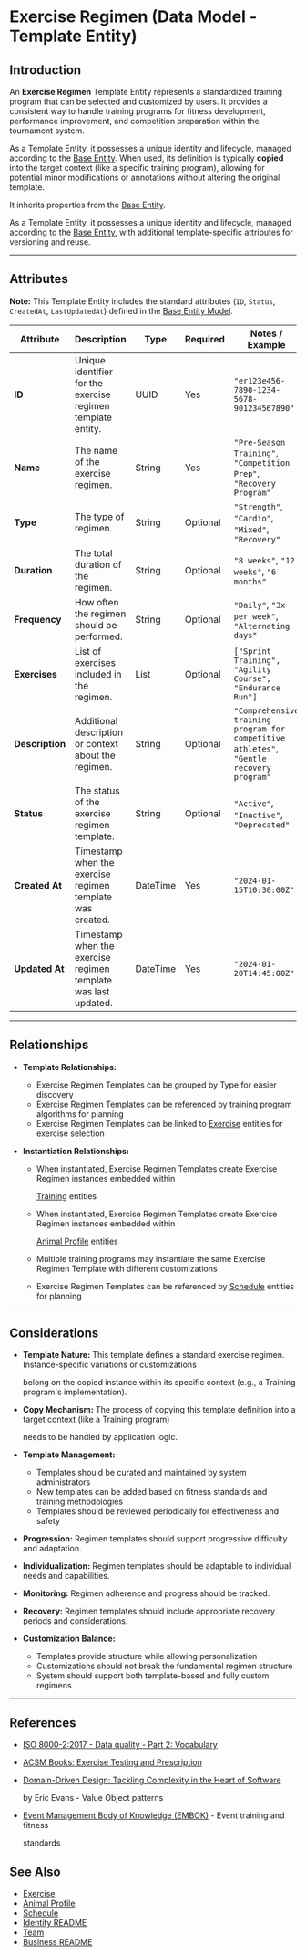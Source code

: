 # **Exercise Regimen** (Data Model - Template Entity)

## **Introduction**

An **Exercise Regimen** Template Entity represents a standardized training program that can be selected and customized
by users. It provides a consistent way to handle training programs for fitness development, performance improvement,
and competition preparation within the tournament system.

As a Template Entity, it possesses a unique identity and lifecycle, managed according to the
[Base Entity](../../foundation/base_entity.md). When used, its definition is typically **copied** into the target
context (like a specific training program), allowing for potential minor modifications or annotations without altering the
original template.

It inherits properties from the [Base Entity](../../foundation/base_entity.md).

As a Template Entity, it possesses a unique identity and lifecycle, managed according to the [Base Entity](../../foundation/base_entity.md), with additional template-specific attributes for versioning and reuse.

---

## **Attributes**

**Note:** This Template Entity includes the standard attributes (`ID`, `Status`, `CreatedAt`, `LastUpdatedAt`) defined in the [Base Entity Model](../../foundation/base_entity.md).

| Attribute       | Description                                          | Type     | Required | Notes / Example                                                                          |
| --------------- | ---------------------------------------------------- | -------- | -------- | ---------------------------------------------------------------------------------------- |
| **ID**          | Unique identifier for the exercise regimen template entity. | UUID     | Yes      | `"er123e456-7890-1234-5678-901234567890"`                                               |
| **Name**        | The name of the exercise regimen.                    | String   | Yes      | `"Pre-Season Training"`, `"Competition Prep"`, `"Recovery Program"`                      |
| **Type**        | The type of regimen.                                 | String   | Optional | `"Strength"`, `"Cardio"`, `"Mixed"`, `"Recovery"`                                        |
| **Duration**    | The total duration of the regimen.                   | String   | Optional | `"8 weeks"`, `"12 weeks"`, `"6 months"`                                                  |
| **Frequency**   | How often the regimen should be performed.           | String   | Optional | `"Daily"`, `"3x per week"`, `"Alternating days"`                                         |
| **Exercises**   | List of exercises included in the regimen.           | List     | Optional | `["Sprint Training", "Agility Course", "Endurance Run"]`                                 |
| **Description** | Additional description or context about the regimen. | String   | Optional | `"Comprehensive training program for competitive athletes"`, `"Gentle recovery program"` |
| **Status**      | The status of the exercise regimen template.         | String   | Optional | `"Active"`, `"Inactive"`, `"Deprecated"`                                                 |
| **Created At**  | Timestamp when the exercise regimen template was created. | DateTime | Yes      | `"2024-01-15T10:30:00Z"`                                                                |
| **Updated At**  | Timestamp when the exercise regimen template was last updated. | DateTime | Yes      | `"2024-01-20T14:45:00Z"`                                                              |

---

## **Relationships**

- **Template Relationships:**
  - Exercise Regimen Templates can be grouped by Type for easier discovery
  - Exercise Regimen Templates can be referenced by training program algorithms for planning
  - Exercise Regimen Templates can be linked to [Exercise](exercise.md) entities for exercise selection

- **Instantiation Relationships:**
  - When instantiated, Exercise Regimen Templates create Exercise Regimen instances embedded within

    [Training](training.md) entities

  - When instantiated, Exercise Regimen Templates create Exercise Regimen instances embedded within

    [Animal Profile](../profile/animal.md) entities

  - Multiple training programs may instantiate the same Exercise Regimen Template with different customizations
  - Exercise Regimen Templates can be referenced by [Schedule](../../schedule/README.md) entities for planning

---

## **Considerations**

- **Template Nature:** This template defines a standard exercise regimen. Instance-specific variations or customizations

  belong on the copied instance within its specific context (e.g., a Training program's implementation).

- **Copy Mechanism:** The process of copying this template definition into a target context (like a Training program)

  needs to be handled by application logic.

- **Template Management:**
  - Templates should be curated and maintained by system administrators
  - New templates can be added based on fitness standards and training methodologies
  - Templates should be reviewed periodically for effectiveness and safety
- **Progression:** Regimen templates should support progressive difficulty and adaptation.
- **Individualization:** Regimen templates should be adaptable to individual needs and capabilities.
- **Monitoring:** Regimen adherence and progress should be tracked.
- **Recovery:** Regimen templates should include appropriate recovery periods and considerations.
- **Customization Balance:**
  - Templates provide structure while allowing personalization
  - Customizations should not break the fundamental regimen structure
  - System should support both template-based and fully custom regimens

---

## References

- [ISO 8000-2:2017 - Data quality - Part 2: Vocabulary](https://www.iso.org/standard/36326.html)
- [ACSM Books: Exercise Testing and Prescription](https://acsm.org/education-resources/books/)
- [Domain-Driven Design: Tackling Complexity in the Heart of Software](https://www.amazon.com/Domain-Driven-Design-Tackling-Complexity-Software/dp/0321125215)

  by Eric Evans - Value Object patterns

- [Event Management Body of Knowledge (EMBOK)](https://www.embok.org/index.php/embok-model) - Event training and fitness

  standards

## See Also

- [Exercise](../../identity/attributes/exercise.md)
- [Animal Profile](../../identity/profile/base_profile.md)
- [Schedule](../../schedule/schedule.md)
- [Identity README](../../identity/README.md)
- [Team](../../team/team.md)
- [Business README](../../README.md)
